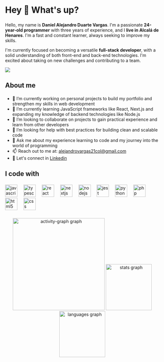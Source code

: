 <h1 align="left">Hey 👋 What's up?</h1>


###

Hello, my name is **Daniel Alejandro Duarte Vargas**. I'm a passionate **24-year-old programmer** with three years of experience, and I **live in Alcalá de Henares**. I'm a fast and constant learner, always seeking to improve my skills.

I'm currently focused on becoming a versatile **full-stack developer**, with a solid understanding of both front-end and back-end technologies. I'm excited about taking on new challenges and contributing to a team.

<div align="left">
  <img src="https://visitor-badge.laobi.icu/badge?page_id=danilokosam.danilokosam&"  />
</div>

###

<h2 align="left">About me</h2>

###

- 🔭 I’m currently working on personal projects to build my portfolio and strengthen my skills in web development
- 🌱 I’m currently learning JavaScript frameworks like React, Next.js and expanding my knowledge of backend technologies like Node.js
- 👯 I’m looking to collaborate on projects to gain practical experience and learn from other developers
- 🤔 I’m looking for help with best practices for building clean and scalable code
- 💬 Ask me about my experience learning to code and my journey into the world of programming
- 📫 Reach out to me at: [alejandrovargas21col@gmail.com](alejandrovargas21col@gmail.com)
- 🔗 Let's connect in [Linkedin](https://www.linkedin.com/in/alejandro-vargas-371394263/)

###

<h2 align="left">I code with</h2>

###

<div align="left">
  <img src="https://cdn.jsdelivr.net/gh/devicons/devicon/icons/javascript/javascript-original.svg" height="40" alt="javascript logo"  />
  <img width="12" />
  <img src="https://cdn.jsdelivr.net/gh/devicons/devicon/icons/typescript/typescript-original.svg" height="40" alt="typescript logo"  />
  <img width="12" />
  <img src="https://cdn.jsdelivr.net/gh/devicons/devicon/icons/react/react-original.svg" height="40" alt="react logo"  />
  <img width="12" />
  <img src="https://cdn.jsdelivr.net/gh/devicons/devicon/icons/nextjs/nextjs-original.svg" height="40" alt="nextjs logo"  />
  <img width="12" />
  <img src="https://cdn.jsdelivr.net/gh/devicons/devicon/icons/nodejs/nodejs-original.svg" height="40" alt="nodejs logo"  />
  <img width="12" />
  <img src="https://cdn.jsdelivr.net/gh/devicons/devicon/icons/jest/jest-plain.svg" height="40" alt="jest logo"  />
  <img width="12" />
  <img src="https://cdn.jsdelivr.net/gh/devicons/devicon/icons/python/python-original.svg" height="40" alt="python logo"  />
  <img width="12" />
  <img src="https://cdn.jsdelivr.net/gh/devicons/devicon/icons/php/php-original.svg" height="40" alt="php logo"  />
  <img width="12" />
  <img src="https://cdn.jsdelivr.net/gh/devicons/devicon/icons/html5/html5-original.svg" height="40" alt="html5 logo"  />
  <img width="12" />
  <img src="https://cdn.jsdelivr.net/gh/devicons/devicon/icons/css3/css3-original.svg" height="40" alt="css logo"  />
</div>

###

<div align="center">
    <img src="https://github-readme-activity-graph.vercel.app/graph?username=danilokosam&radius=16&theme=react&area=true&order=5&hide_border=true&hide_title=false" height="300" alt="activity-graph graph"  />
  <img src="https://github-readme-stats.vercel.app/api?username=danilokosam&hide_title=false&hide_rank=false&show_icons=true&include_all_commits=true&count_private=true&disable_animations=false&theme=radical&locale=en&hide_border=false&order=1" height="150" alt="stats graph"  />
  <img src="https://github-readme-stats.vercel.app/api/top-langs?username=danilokosam&locale=en&hide_title=false&layout=compact&card_width=320&langs_count=5&theme=radical&hide_border=false&order=2" height="150" alt="languages graph"  />
</div>

###

###

<div align="left">
</div>

###
